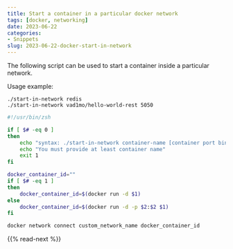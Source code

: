 ```yaml
---
title: Start a container in a particular docker network
tags: [docker, networking]
date: 2023-06-22
categories:
- Snippets
slug: 2023-06-22-docker-start-in-network
---
```


The following script can be used to start a container inside a particular network.

Usage example:
```
./start-in-network redis
./start-in-network vad1mo/hello-world-rest 5050
```


```sh
#!/usr/bin/zsh

if [ $# -eq 0 ]
then
    echo "syntax: ./start-in-network container-name [container port binding]"
    echo "You must provide at least container name"
    exit 1
fi

docker_container_id=""
if [ $# -eq 1 ]
then
    docker_container_id=$(docker run -d $1)
else
    docker_container_id=$(docker run -d -p $2:$2 $1)
fi

docker network connect custom_network_name docker_container_id
```

{{% read-next %}}
